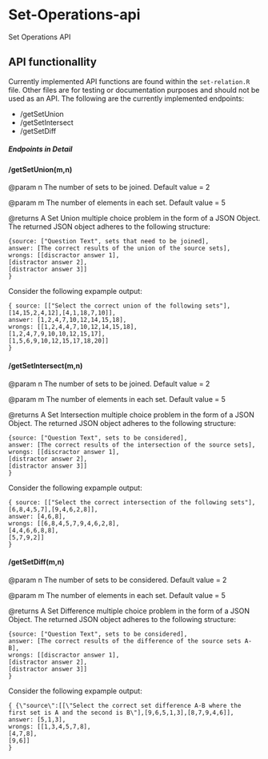 # Set-Operations-api
Set Operations API

<h2>API functionallity</h2>

Currently implemented API functions are found within the `set-relation.R` file. Other files are for testing or documentation purposes and should not be used as an API. The following are the currently implemented endpoints:
  <ul>
  <li>/getSetUnion</li>
  <li>/getSetIntersect</li>
  <li>/getSetDiff</li>
  </ul>


  <h5>Endpoints in Detail</h5>

  <h4>/getSetUnion(m,n) </h4>
  <p> @param   n     The number of sets to be joined. Default value = 2 </p>
  <p> @param   m     The number of elements in each set. Default value = 5 </p>
  <p> @returns       A Set Union multiple choice problem in the form of a JSON Object. The returned JSON object adheres to the following structure: </p>
  
  `{source: ["Question Text", sets that need to be joined],` <br>
    `answer: [The correct results of the union of the source sets],`<br>
    `wrongs: [[discractor answer 1],` <br>
             `[distractor answer 2],` <br>
             `[distractor answer 3]]` <br>
  `}`
        
  
  Consider the following expample output:
  
  `{ source: [["Select the correct union of the following sets"],[14,15,2,4,12],[4,1,18,7,10]],`<br>
     `answer: [1,2,4,7,10,12,14,15,18],` <br>
     `wrongs: [[1,2,4,4,7,10,12,14,15,18],`<br>
              `[1,2,4,7,9,10,10,12,15,17],` <br>
              `[1,5,6,9,10,12,15,17,18,20]]`<br>
  `}`
  
  <h4>/getSetIntersect(m,n) </h4>
  <p> @param   n     The number of sets to be joined. Default value = 2 </p>
  <p> @param   m     The number of elements in each set. Default value = 5 </p>
  <p> @returns       A Set Intersection multiple choice problem in the form of a JSON Object. The returned JSON object adheres to the following structure: </p>
  
  `{source: ["Question Text", sets to be considered],` <br>
    `answer: [The correct results of the intersection of the source sets],`<br>
    `wrongs: [[discractor answer 1],` <br>
             `[distractor answer 2],` <br>
             `[distractor answer 3]]` <br>
  `}`
        
  
  Consider the following expample output:
  
  `{ source: [["Select the correct intersection of the following sets"],[6,8,4,5,7],[9,4,6,2,8]],`<br>
     `answer: [4,6,8],` <br>
     `wrongs: [[6,8,4,5,7,9,4,6,2,8],`<br>
              `[4,4,6,6,8,8],` <br>
              `[5,7,9,2]]`<br>
  `}`

<h4>/getSetDiff(m,n) </h4>
  <p> @param   n     The number of sets to be considered. Default value = 2 </p>
  <p> @param   m     The number of elements in each set. Default value = 5 </p>
  <p> @returns       A Set Difference multiple choice problem in the form of a JSON Object. The returned JSON object adheres to the following structure: </p>
  
  `{source: ["Question Text", sets to be considered],` <br>
    `answer: [The correct results of the difference of the source sets A-B],`<br>
    `wrongs: [[discractor answer 1],` <br>
             `[distractor answer 2],` <br>
             `[distractor answer 3]]` <br>
  `}`
        
  
  Consider the following expample output:
  
  `{ {\"source\":[[\"Select the correct set difference A-B where the first set is A and the second is B\"],[9,6,5,1,3],[8,7,9,4,6]],`<br>
     `answer: [5,1,3],` <br>
     `wrongs: [[1,3,4,5,7,8],`<br>
              `[4,7,8],` <br>
              `[9,6]]`<br>
  `}`

